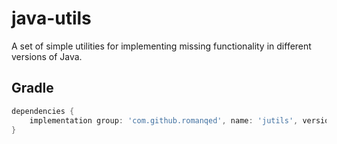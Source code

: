# java-utils
A set of simple utilities for implementing missing functionality in different versions of Java.

## Gradle

```Groovy
dependencies {
    implementation group: 'com.github.romanqed', name: 'jutils', version: '1.0.8'
}
```
